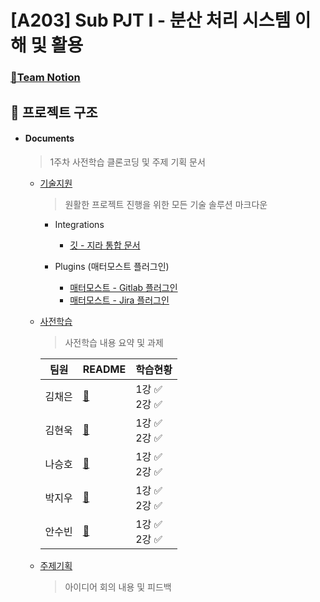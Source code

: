 # [A203] Sub PJT I - 분산 처리 시스템 이해 및 활용

### [💫Team Notion](https://www.notion.so/jiu-park/8d8a98436ed448d38bc4381f707df3b5)

## 🧩 프로젝트 구조

- #### Documents

  > 1주차 사전학습 클론코딩 및 주제 기획 문서

  - [기술지원](./Document/기술지원)

    > 원활한 프로젝트 진행을 위한 모든 기술 솔루션 마크다운

    - Integrations 
      - [깃 - 지라 통합 문서](./Document/기술지원/Integrations/Jira_Integration.md)

    - Plugins (매터모스트 플러그인)
      - [매터모스트 - Gitlab 플러그인](./Document/기술지원/Plugins/Gitlab.md)
      - [매터모스트 - Jira 플러그인](./Document/기술지원/Plugins/Jira.md)

  

  - [사전학습](./Document/사전학습)

    > 사전학습 내용 요약 및 과제

    | 팀원   | README                          | 학습현황         |
    | ------ | ------------------------------- | ---------------- |
    | 김채은 | [🔗](./Document/사전학습/김채은) | 1강 ✅<br />2강 ✅ |
    | 김현욱 | [🔗](./Document/사전학습/김현욱) | 1강 ✅<br />2강 ✅ |
    | 나승호 | [🔗](./Document/사전학습/나승호) | 1강 ✅<br />2강 ✅ |
    | 박지우 | [🔗](./Document/사전학습/박지우) | 1강 ✅<br />2강 ✅ |
    | 안수빈 | [🔗](./Document/사전학습/안수빈) | 1강 ✅<br />2강 ✅ |

    

  - [주제기획](./Document/주제기획)

    > 아이디어 회의 내용 및 피드백






